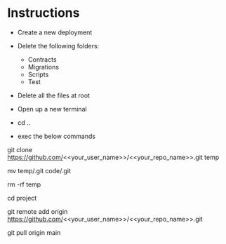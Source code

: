 # Instructions

- Create a new deployment

- Delete the following folders: 
    -  Contracts
    -  Migrations
    -  Scripts
    -  Test
- Delete all the files at root 
- Open up a new terminal
- cd ..
- exec the below commands

git clone https://github.com/<<your_user_name>>/<<your_repo_name>>.git temp <br/>

mv temp/.git code/.git <br/>

rm -rf temp

cd project 

git remote add origin https://github.com/<<your_user_name>>/<<your_repo_name>>.git

git pull origin main



